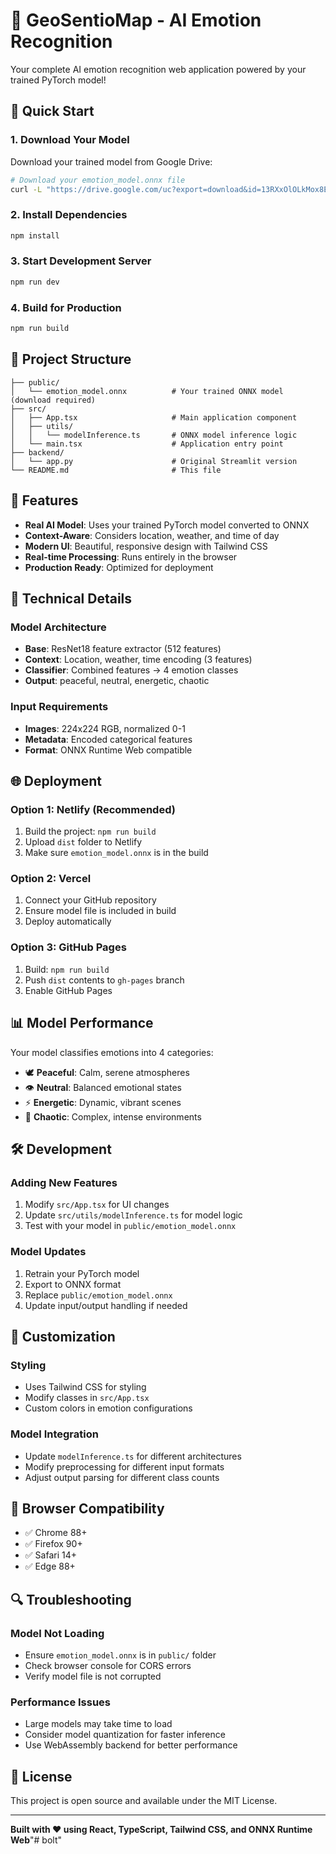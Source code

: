 # 🧠 GeoSentioMap - AI Emotion Recognition

Your complete AI emotion recognition web application powered by your trained PyTorch model!

## 🚀 Quick Start

### 1. Download Your Model
Download your trained model from Google Drive:
```bash
# Download your emotion_model.onnx file
curl -L "https://drive.google.com/uc?export=download&id=13RXxOlOLkMox8Ehqct8EE3l84qrYM-RB" -o public/emotion_model.onnx
```

### 2. Install Dependencies
```bash
npm install
```

### 3. Start Development Server
```bash
npm run dev
```

### 4. Build for Production
```bash
npm run build
```

## 📁 Project Structure

```
├── public/
│   └── emotion_model.onnx          # Your trained ONNX model (download required)
├── src/
│   ├── App.tsx                     # Main application component
│   ├── utils/
│   │   └── modelInference.ts       # ONNX model inference logic
│   └── main.tsx                    # Application entry point
├── backend/
│   └── app.py                      # Original Streamlit version
└── README.md                       # This file
```

## 🎯 Features

- **Real AI Model**: Uses your trained PyTorch model converted to ONNX
- **Context-Aware**: Considers location, weather, and time of day
- **Modern UI**: Beautiful, responsive design with Tailwind CSS
- **Real-time Processing**: Runs entirely in the browser
- **Production Ready**: Optimized for deployment

## 🔧 Technical Details

### Model Architecture
- **Base**: ResNet18 feature extractor (512 features)
- **Context**: Location, weather, time encoding (3 features)
- **Classifier**: Combined features → 4 emotion classes
- **Output**: peaceful, neutral, energetic, chaotic

### Input Requirements
- **Images**: 224x224 RGB, normalized 0-1
- **Metadata**: Encoded categorical features
- **Format**: ONNX Runtime Web compatible

## 🌐 Deployment

### Option 1: Netlify (Recommended)
1. Build the project: `npm run build`
2. Upload `dist` folder to Netlify
3. Make sure `emotion_model.onnx` is in the build

### Option 2: Vercel
1. Connect your GitHub repository
2. Ensure model file is included in build
3. Deploy automatically

### Option 3: GitHub Pages
1. Build: `npm run build`
2. Push `dist` contents to `gh-pages` branch
3. Enable GitHub Pages

## 📊 Model Performance

Your model classifies emotions into 4 categories:
- 🕊️ **Peaceful**: Calm, serene atmospheres
- 👁️ **Neutral**: Balanced emotional states  
- ⚡ **Energetic**: Dynamic, vibrant scenes
- 🌊 **Chaotic**: Complex, intense environments

## 🛠️ Development

### Adding New Features
1. Modify `src/App.tsx` for UI changes
2. Update `src/utils/modelInference.ts` for model logic
3. Test with your model in `public/emotion_model.onnx`

### Model Updates
1. Retrain your PyTorch model
2. Export to ONNX format
3. Replace `public/emotion_model.onnx`
4. Update input/output handling if needed

## 🎨 Customization

### Styling
- Uses Tailwind CSS for styling
- Modify classes in `src/App.tsx`
- Custom colors in emotion configurations

### Model Integration
- Update `modelInference.ts` for different architectures
- Modify preprocessing for different input formats
- Adjust output parsing for different class counts

## 📱 Browser Compatibility

- ✅ Chrome 88+
- ✅ Firefox 90+
- ✅ Safari 14+
- ✅ Edge 88+

## 🔍 Troubleshooting

### Model Not Loading
- Ensure `emotion_model.onnx` is in `public/` folder
- Check browser console for CORS errors
- Verify model file is not corrupted

### Performance Issues
- Large models may take time to load
- Consider model quantization for faster inference
- Use WebAssembly backend for better performance

## 📄 License

This project is open source and available under the MIT License.

---

**Built with ❤️ using React, TypeScript, Tailwind CSS, and ONNX Runtime Web**"# bolt" 

